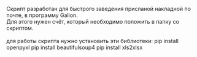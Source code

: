 Скрипт разработан для быстрого заведения присланой накладной по почте, в программу Galion.<br>
Для этого нужен счёт, который необходимо положить в папку со скриптом.<br>
<br>
для работы скрипта нужно установить эти библиотеки:
pip install openpyxl
pip install beautifulsoup4
pip install xls2xlsx
